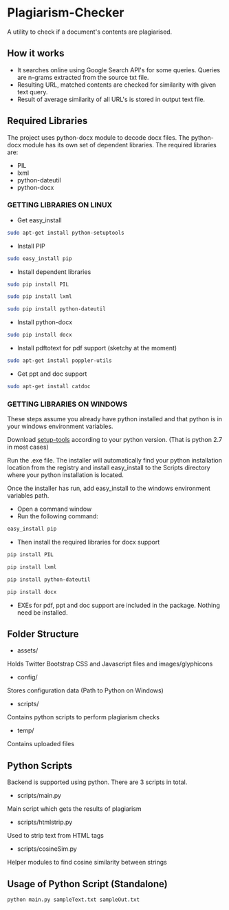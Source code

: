 # Plagiarism-Checker

A utility to check if a document's contents are plagiarised.

## How it works

*   It searches online using Google Search API's for some queries. Queries are n-grams extracted from the source txt file.
*   Resulting URL, matched contents are checked for similarity with given text query.
*   Result of average similarity of all URL's is stored in output text file.

## Required Libraries
The project uses python-docx module to decode docx files. The python-docx module has its own set of dependent libraries. The required libraries are:

*   PIL
*   lxml
*   python-dateutil
*   python-docx

### GETTING LIBRARIES ON LINUX

* Get easy_install

```bash
sudo apt-get install python-setuptools
```
* Install PIP

```bash
sudo easy_install pip
```
* Install dependent libraries

```bash
sudo pip install PIL

sudo pip install lxml

sudo pip install python-dateutil
```

* Install python-docx

```bash
sudo pip install docx
```

* Install pdftotext for pdf support (sketchy at the moment)

```bash
sudo apt-get install poppler-utils
```

* Get ppt and doc support

```bash
sudo apt-get install catdoc
```

### GETTING LIBRARIES ON WINDOWS

These steps assume you already have python installed and that python is in your windows environment variables.

Download [setup-tools](http://pypi.python.org/pypi/setuptools) according to your python version. (That is python 2.7 in most cases)

Run the .exe file. The installer will automatically find your python installation location from the registry and install easy_install to the Scripts directory where your python installation is located.

Once the installer has run, add easy_install to the windows environment variables path.

* Open a command window
* Run the following command:

```bash
easy_install pip
```
* Then install the required libraries for docx support

```bash
pip install PIL

pip install lxml

pip install python-dateutil

pip install docx
```

* EXEs for pdf, ppt and doc support are included in the package. Nothing need be installed.

## Folder Structure

*   assets/

Holds Twitter Bootstrap CSS and Javascript files and images/glyphicons

*   config/

Stores configuration data (Path to Python on Windows)

*   scripts/

Contains python scripts to perform plagiarism checks

*   temp/

Contains uploaded files

## Python Scripts

Backend is supported using python. There are 3 scripts in total.

*   scripts/main.py

Main script which gets the results of plagiarism

*   scripts/htmlstrip.py

Used to strip text from HTML tags

*   scripts/cosineSim.py

Helper modules to find cosine similarity between strings

## Usage of Python Script (Standalone)

```bash
python main.py sampleText.txt sampleOut.txt
```
